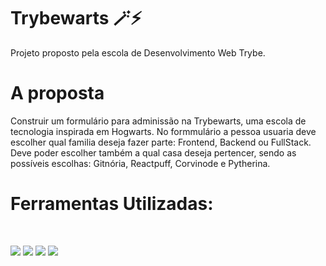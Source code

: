 # Trybewarts 🪄⚡
Projeto proposto pela escola de Desenvolvimento Web Trybe.

<h1>A proposta</h1>
Construir um formulário para adminissão na Trybewarts, uma escola de tecnologia inspirada em Hogwarts.
No formmulário a pessoa usuaria deve escolher qual familia deseja fazer parte: Frontend, Backend ou FullStack. Deve poder escolher também a qual casa deseja pertencer, sendo as possíveis escolhas: Gitnória, Reactpuff, Corvinode e Pytherina.

<h1> Ferramentas Utilizadas:</h1> <br>

<img src="https://img.shields.io/badge/Node.js-43853D?style=for-the-badge&logo=node.js&logoColor=white" />  <img src="https://img.shields.io/badge/JavaScript-323330?style=for-the-badge&logo=javascript&logoColor=F7DF1E" /> <img src="https://img.shields.io/badge/HTML5-E34F26?style=for-the-badge&logo=html5&logoColor=white" /> <img src="https://img.shields.io/badge/CSS3-1572B6?style=for-the-badge&logo=css3&logoColor=white" />


